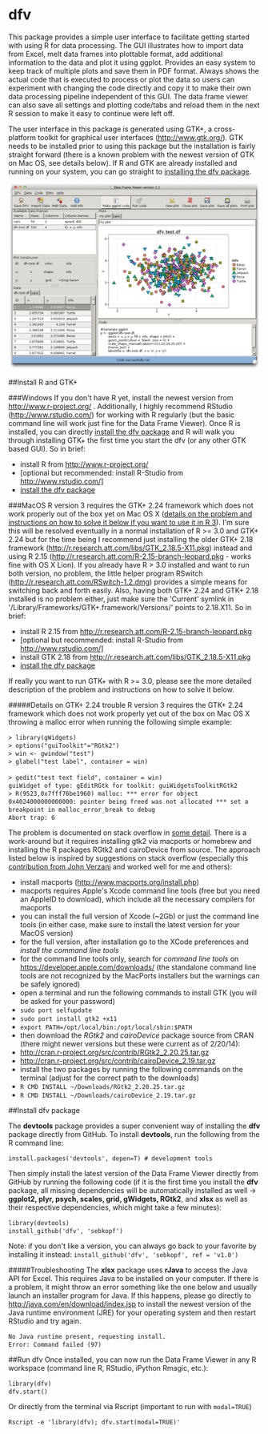 dfv
===

This package provides a simple user interface to facilitate getting started with using R for data processing. The GUI illustrates how to import data from Excel, melt data frames into plottable format, add additional information to the data and plot it using ggplot. Provides an easy system to keep track of multiple plots and save them in PDF format. Always shows the actual code that is executed to process or plot the data so users can experiment with changing the code directly and copy it to make their own data processing pipeline independent of this GUI. The data frame viewer can also save all settings and plotting code/tabs and reload them in the next R session to make it easy to continue were left off.

The user interface in this package is generated using GTK+, a cross-platform toolkit for graphical user interfaces (http://www.gtk.org/). GTK needs to be installed prior to using this package but the installation is fairly straight forward (there is a known problem with the newest version of GTK on Mac OS, see details below). If R and GTK are already installed and running on your system, you can go straight to [installing the dfv package](#install-dfv-package).

![Screenshot of the Data Frame Viewer](/doc/screenshot.png?raw=true)

##Install R and GTK+

###Windows
If you don't have R yet, install the newest version from http://www.r-project.org/ . Additionally, I highly recommend RStudio (http://www.rstudio.com/) for working with R regularly (but the basic command line will work just fine for the Data Frame Viewer). Once R is installed, you can directly [install the dfv package](#install-dfv-package) and R will walk you through installing GTK+ the first time you start the dfv (or any other GTK based GUI). So in brief:

 - install R from http://www.r-project.org/
 - [optional but recommended: install R-Studio from http://www.rstudio.com/]
 - [install the dfv package](#install-dfv-package)

###MacOS
R version 3 requires the GTK+ 2.24 framework which does not work properly out of the box yet on Mac OS X ([details on the problem and instructions on how to solve it below if you want to use it in R 3](#details-on-gtk-224-trouble)). I'm sure this will be resolved eventually in a normal installation of R >= 3.0 and GTK+ 2.24 but for the time being I recommend just installing the older GTK+ 2.18 framework (http://r.research.att.com/libs/GTK_2.18.5-X11.pkg) instead and using R 2.15 (http://r.research.att.com/R-2.15-branch-leopard.pkg - works fine with OS X Lion). If you already have R > 3.0 installed and want to run both version, no problem, the little helper program RSwitch (http://r.research.att.com/RSwitch-1.2.dmg) provides a simple means for switching back and forth easily. Also, having both GTK+ 2.24 and GTK+ 2.18 installed is no problem either, just make sure the 'Current' symlink in '/Library/Frameworks/GTK+.framework/Versions/' points to 2.18.X11. So in brief:

 - install R 2.15 from http://r.research.att.com/R-2.15-branch-leopard.pkg
 - [optional but recommended: install R-Studio from http://www.rstudio.com/]
 - install GTK 2.18 from http://r.research.att.com/libs/GTK_2.18.5-X11.pkg
 - [install the dfv package](#install-dfv-package)

If really you want to run GTK+ with R >= 3.0, please see the more detailed description of the problem and instructions on how to solve it below.

#####Details on GTK+ 2.24 trouble
R version 3 requires the GTK+ 2.24 framework which does not work properly yet out of the box on Mac OS X throwing a malloc error when running the following simple example:
```
> library(gWidgets)
> options("guiToolkit"="RGtk2")
> win <- gwindow("test")
> glabel("test label", container = win)

> gedit("test text field", container = win)
guiWidget of type: gEditRGtk for toolkit: guiWidgetsToolkitRGtk2 
> R(9523,0x7fff76be1960) malloc: *** error for object 0x4024000000000000: pointer being freed was not allocated *** set a breakpoint in malloc_error_break to debug
Abort trap: 6
```

The problem is documented on stack overflow in [some detail](http://stackoverflow.com/questions/15868860/r-3-0-and-gtk-rgtk2-error). There is a work-around but it requires installing gtk2 via macports or homebrew and installing the R packages RGtk2 and cairoDevice from source. The approach listed below is inspired by suggestions on stack overflow (especially this [contribution from John Verzani](https://dl.dropboxusercontent.com/u/515592/README-mac-gtk.md) and worked well for me and others):

 - install macports (http://www.macports.org/install.php)
  - macports requires Apple's Xcode command line tools (free but you need an AppleID to download), which include all the necessary compilers for macports
  - you can install the full version of Xcode (~2Gb) or just the command line tools (in either case, make sure to install the latest version for your MacOS version)
  - for the full version, after installation go to the XCode preferences and *install the command line tools*
  - for the command line tools only, search for *command line tools* on https://developer.apple.com/downloads/ (the standalone command line tools are not recognized by the MacPorts installers but the warnings can be safely ignored)
 - open a terminal and run the following commands to install GTK (you will be asked for your password)
  - ```sudo port selfupdate```
  - ```sudo port install gtk2 +x11```
  - ```export PATH=/opt/local/bin:/opt/local/sbin:$PATH```
 - then download the *RGtk2* and *cairoDevice* package source from CRAN (there might newer versions but these were current as of 2/20/14):
  - http://cran.r-project.org/src/contrib/RGtk2_2.20.25.tar.gz
  - http://cran.r-project.org/src/contrib/cairoDevice_2.19.tar.gz
 - install the two packages by running the following commands on the terminal (adjust for the correct path to the downloads)
  - ```R CMD INSTALL ~/Downloads/RGtk2_2.20.25.tar.gz```
  - ```R CMD INSTALL ~/Downloads/cairoDevice_2.19.tar.gz```

##Install dfv package

The **devtools** package provides a super convenient way of installing the **dfv** package directly from GitHub. To install **devtools**, run the following from the R command line:
```
install.packages('devtools', depen=T) # development tools
```

Then simply install the latest version of the Data Frame Viewer directly from GitHub by running the following code (if it is the first time you install the **dfv** package, all missing dependencies will be automatically installed as well -> **ggplot2, plyr, psych, scales, grid, gWidgets, RGtk2**, and **xlsx** as well as their respective dependencies, which might take a few minutes):
```
library(devtools)
install_github('dfv', 'sebkopf')
```
Note: if you don't like a version, you can always go back to your favorite by installing it instead:
``` install_github('dfv', 'sebkopf', ref = 'v1.0') ```

#####Troubleshooting
The **xlsx** package uses **rJava** to access the Java API for Excel. This requires Java to be installed on your computer. If there is a problem, it might throw an error something like the one below and usually launch an installer program for Java. If this happens, please go directly to http://java.com/en/download/index.jsp to install the newest version of the Java runtime environment (JRE) for your operating system and then restart RStudio and try again.
```
No Java runtime present, requesting install.
Error: Command failed (97)
```


##Run dfv
Once installed, you can now run the Data Frame Viewer in any R workspace (command line R, RStudio, iPython Rmagic, etc.):
```
library(dfv)
dfv.start()
```

Or directly from the terminal via Rscript (important to run with ```modal=TRUE```)
```
Rscript -e 'library(dfv); dfv.start(modal=TRUE)'
```

